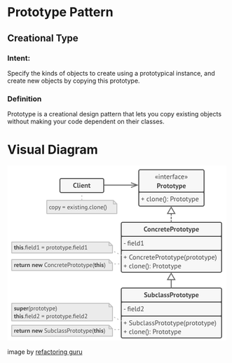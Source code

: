 # Prototype Pattern

## Creational Type  

### Intent:
Specify the kinds of objects to create using a prototypical instance, and create new
objects by copying this prototype.

### Definition
Prototype is a creational design pattern that lets you copy
existing objects without making your code dependent on
their classes.


# Visual Diagram
![Visual Diagram Prototype Pattern](img/prototype.png)

image by [refactoring guru](https://refactoring.guru)

